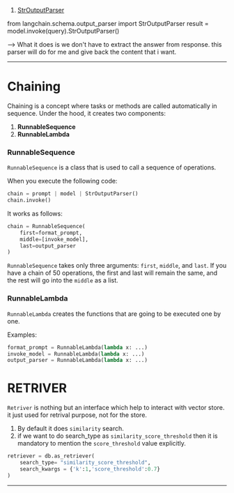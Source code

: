 1. [StrOutputParser][StrOutputParser]


[StrOutputParser]: **StrOutputParser**

from langchain.schema.output_parser import StrOutputParser
result = model.invoke(query).StrOutputParser()

--> What it does is we don't have to extract the answer from response. this parser  will do for me and give back the content that i want.



---

# Chaining

Chaining is a concept where tasks or methods are called automatically in sequence. Under the hood, it creates two components:

1. **RunnableSequence**
2. **RunnableLambda**

### RunnableSequence

`RunnableSequence` is a class that is used to call a sequence of operations.

When you execute the following code:

```python
chain = prompt | model | StrOutputParser()
chain.invoke()
```

It works as follows:

```python
chain = RunnableSequence(
    first=format_prompt, 
    middle=[invoke_model], 
    last=output_parser
)
```

`RunnableSequence` takes only three arguments: `first`, `middle`, and `last`. If you have a chain of 50 operations, the first and last will remain the same, and the rest will go into the `middle` as a list.

### RunnableLambda

`RunnableLambda` creates the functions that are going to be executed one by one.

Examples:

```python
format_prompt = RunnableLambda(lambda x: ...)
invoke_model = RunnableLambda(lambda x: ...)
output_parser = RunnableLambda(lambda x: ...)
```




# RETRIVER
`Retriver` is nothing but an interface which help to interact with vector store. it just used for retrival purpose, not for the store.

1. By default it does `similarity` search.
2. if we want to do search_type as `similarity_score_threshold` then it is mandatory to mention the `score_threshold` value explicitly.
````python
retriever = db.as_retriever(
    search_type= "similarity_score_threshold",
    search_kwargs = {'k':1,'score_threshold':0.7}
)
````
---